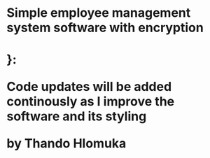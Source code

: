 <h1> Simple employee management system software with encryption <h1/>
}:
  
Code updates will be added continously as I improve the software and its styling

by Thando Hlomuka
